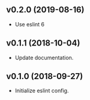 ## v0.2.0 (2019-08-16)

* Use eslint 6

## v0.1.1 (2018-10-04)

* Update documentation.

## v0.1.0 (2018-09-27)

* Initialize eslint config.
